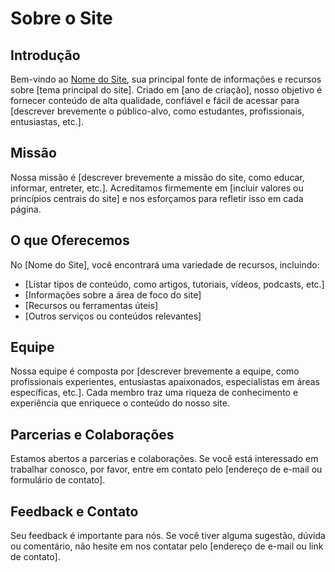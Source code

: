 # Sobre o Site

## Introdução

Bem-vindo ao [Nome do Site](URL_do_site), sua principal fonte de informações e recursos sobre [tema principal do site]. Criado em [ano de criação], nosso objetivo é fornecer conteúdo de alta qualidade, confiável e fácil de acessar para [descrever brevemente o público-alvo, como estudantes, profissionais, entusiastas, etc.].

## Missão

Nossa missão é [descrever brevemente a missão do site, como educar, informar, entreter, etc.]. Acreditamos firmemente em [incluir valores ou princípios centrais do site] e nos esforçamos para refletir isso em cada página.

## O que Oferecemos

No [Nome do Site], você encontrará uma variedade de recursos, incluindo:

- [Listar tipos de conteúdo, como artigos, tutoriais, vídeos, podcasts, etc.]
- [Informações sobre a área de foco do site]
- [Recursos ou ferramentas úteis]
- [Outros serviços ou conteúdos relevantes]

## Equipe

Nossa equipe é composta por [descrever brevemente a equipe, como profissionais experientes, entusiastas apaixonados, especialistas em áreas específicas, etc.]. Cada membro traz uma riqueza de conhecimento e experiência que enriquece o conteúdo do nosso site.

## Parcerias e Colaborações

Estamos abertos a parcerias e colaborações. Se você está interessado em trabalhar conosco, por favor, entre em contato pelo [endereço de e-mail ou formulário de contato].

## Feedback e Contato

Seu feedback é importante para nós. Se você tiver alguma sugestão, dúvida ou comentário, não hesite em nos contatar pelo [endereço de e-mail ou link de contato].

